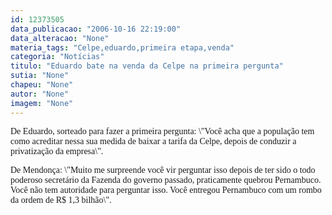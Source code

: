 ```yaml
---
id: 12373505
data_publicacao: "2006-10-16 22:19:00"
data_alteracao: "None"
materia_tags: "Celpe,eduardo,primeira etapa,venda"
categoria: "Notícias"
titulo: "Eduardo bate na venda da Celpe na primeira pergunta"
sutia: "None"
chapeu: "None"
autor: "None"
imagem: "None"
---
```

<p><P><FONT face=Verdana>De Eduardo, sorteado para fazer a primeira pergunta: \"Você acha que a população tem como acreditar nessa sua medida de baixar a tarifa da Celpe, depois de conduzir a privatização da empresa\".</FONT></P></p>
<p><P><FONT face=Verdana>De Mendonça: \"Muito me surpreende você vir perguntar isso depois de ter sido o todo poderoso secretário da Fazenda do governo passado, praticamente quebrou Pernambuco. Você não tem autoridade para perguntar isso. Você entregou Pernambuco com um rombo da ordem de R$ 1,3 bilhão\".</FONT></P> </p>
